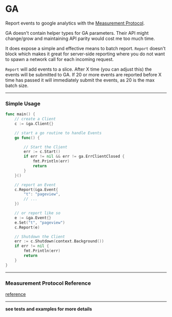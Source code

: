 # GA

Report events to google analytics with the [Measurement Protocol](https://developers.google.com/analytics/devguides/collection/protocol/v1/).

GA doesn't contain helper types for GA parameters. Their API might change/grow and maintaining API parity would cost me too much time.

It does expose a simple and effective means to batch report. `Report` doesn't block which makes it great for server-side reporting where you do not want to spawn a network call for each incoming request.

`Report` will add events to a slice. After X time (you can adjust this) the events will be submitted to GA. If 20 or more events are reported before X time has passed it will immediately submit the events, as 20 is the max batch size.

---

### Simple Usage

```go
func main() {
	// create a Client
	c := &ga.Client{}

	// start a go routine to handle Events
	go func() {

		// Start the Client
		err := c.Start()
		if err != nil && err != ga.ErrClientClosed {
			fmt.Println(err)
			return
		}
	}()

	// report an Event
	c.Report(&ga.Event{
		"t": "pageview",
		// ...
	})

	// or report like so
	e := &ga.Event{}
	e.Set("t", "pageview")
	c.Report(e)

	// Shutdown the Client
	err := c.Shutdown(context.Background())
	if err != nil {
		fmt.Println(err)
		return
	}
}
```

---

### Measurement Protocol Reference

[reference](https://developers.google.com/analytics/devguides/collection/protocol/v1/parameters)

---

**see tests and examples for more details**

